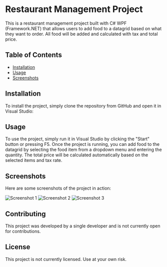 # Restaurant Management Project

This is a restaurant management project built with C# WPF (Framework.NET) that allows users to add food to a datagrid based on what they want to order. All food will be added and calculated with tax and total price.

## Table of Contents

- [Installation](#installation)
- [Usage](#usage)
- [Screenshots](#screenshots)

## Installation

To install the project, simply clone the repository from GitHub and open it in Visual Studio:


## Usage

To use the project, simply run it in Visual Studio by clicking the "Start" button or pressing F5. Once the project is running, you can add food to the datagrid by selecting the food item from a dropdown menu and entering the quantity. The total price will be calculated automatically based on the selected items and tax rate.

## Screenshots

Here are some screenshots of the project in action:

![Screenshot 1](C:\screenshots\food.png)
![Screenshot 2](/screenshots/food.png)
![Screenshot 3](/screenshots/screenshot3.png)

## Contributing

This project was developed by a single developer and is not currently open for contributions.

## License

This project is not currently licensed. Use at your own risk.
